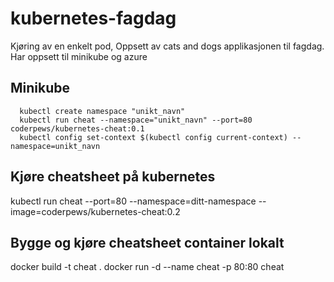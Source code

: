 # kubernetes-fagdag
Kjøring av en enkelt pod, Oppsett av cats and dogs applikasjonen til fagdag. Har oppsett til minikube og azure


## Minikube
```
  kubectl create namespace "unikt_navn"
  kubectl run cheat --namespace="unikt_navn" --port=80 coderpews/kubernetes-cheat:0.1
  kubectl config set-context $(kubectl config current-context) --namespace=unikt_navn
```


## Kjøre cheatsheet på kubernetes
kubectl run cheat --port=80 --namespace=ditt-namespace --image=coderpews/kubernetes-cheat:0.2

## Bygge og kjøre cheatsheet container lokalt
docker build -t cheat .
docker run -d --name cheat -p 80:80 cheat
